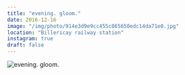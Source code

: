 ```yaml
---
title: "evening. gloom."
date: 2016-12-16
image: "/img/photo/914e3d9e9cc455c865650edc14da71e0.jpg"
location: "Billericay railway station"
instagram: true
draft: false
---
```


![evening. gloom.](/img/photo/914e3d9e9cc455c865650edc14da71e0.jpg)
